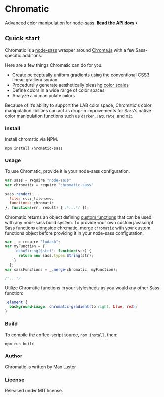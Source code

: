 # Chromatic
Advanced color manipulation for node-sass. **[Read the API docs &rsaquo;](api.md)**

## Quick start
Chromatic is a [node-sass](https://github.com/sass/node-sass) wrapper around [Chroma.js](https://github.com/gka/chroma.js/) with a few Sass-specific additions.

Here are a few things Chromatic can do for you:

- Create perceptually uniform gradients using the conventional CSS3 linear-gradient syntax
- Procedurally generate aesthetically pleasing [color scales](#link-to-blog-post)
- Define colors in a wide range of color spaces
- Analyze and manipulate colors

Because of it's ability to support the LAB color space, Chromatic's color manipulation abilities can act as drop-in improvements for Sass's native color manipulation functions such as `darken`, `saturate`, and `mix`.


### Install
Install chromatic via NPM.

```shell
npm install chromatic-sass
```

### Usage
To use Chromatic, provide it in your node-sass configuration.

```javascript
var sass = require "node-sass"
var chromatic = require "chromatic-sass"

sass.render({
  file: scss_filename,
  functions: chromatic
}, function(err, result) { /*...*/ });
```

Chromatic returns an object defining [custom functions](https://github.com/sass/node-sass#functions--v300---experimental) that can be used with any node-sass build system. To provide your own custom javascript Sass functions alongside chromatic, merge `chromatic` with your custom functions object before providing it in your node-sass configuration.

```javascript
var _ = require "lodash";
var myFunction = {
    'echoString($str)': function(str) {
      return new sass.types.String(str);
    }
  };
var sassFunctions = _.merge(chromatic, myFunction);

/*...*/
```

Utilize Chromatic functions in your stylesheets as you would any other Sass function:

```Sass
.element {
  background-image: chromatic-gradient(to right, blue, red);
}
```

### Build
To compile the coffee-script source, `npm install`, then:

```shell
npm run build
```

### Author
Chromatic is written by Max Luster

### License
Released under MIT license.
